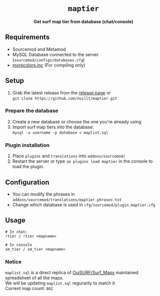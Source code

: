 <div align="center">
  <h1><code>maptier</code></h1>
  <p>
    <strong>Get surf map tier from database (chat/console)</strong>
  </p>
</div>


## Requirements ##
- Sourcemod and Metamod
- MySQL Database connected to the server (`sourcemod/configs/databases.cfg`)
- [morecolors.inc](https://github.com/noillt/SourceMod-IncludeLibrary/raw/master/include/multicolors/morecolors.inc) (For compiling only)

## Setup

1. Grab the latest release from the [release page](https://github.com/noillt/maptier/releases) or  
`git clone https://github.com/noillt/maptier.git`

### Prepare the database
2. Create a new database or choose the one you're already using
3. Import surf map tiers into the database:  
`mysql -u username -p database < maplist.sql`

### Plugin installation ##
1. Place `plugins` and `translations` into `addons/sourcemod/`
2. Restart the server or type `sm plugins load maptier` in the console to load the plugin.

## Configuration ##
- You can modify the phrases in `addons/sourcemod/translations/maptier.phrases.txt`
- Change which database is used in `cfg/sourcemod/plugin.maptier.cfg`

## Usage ##
```
# In chat:
!tier / !tier <mapname>

# In console
sm_tier / sm_tier <mapname>
```

### Notice
`maplist.sql` is a direct replica of [OuiSURF/Surf_Maps](https://github.com/OuiSURF/Surf_Maps) maintained spreadsheet of all the maps.  
We will be updating `maplist.sql` regurarily to match it  
Current map count: `802`